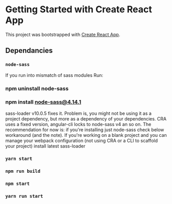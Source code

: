 # Getting Started with Create React App

This project was bootstrapped with [Create React App](https://github.com/facebook/create-react-app).

## Dependancies

### `node-sass`
If you run into mismatch of sass modules 
Run:
### npm uninstall node-sass
### npm install node-sass@4.14.1

sass-loader v10.0.5 fixes it. Problem is, you might not be using it as a project dependency, but more as a dependency of your dependencies. CRA uses a fixed version, angular-cli locks to node-sass v4 an so on.
The recommendation for now is: if you're installing just node-sass check below workaround (and the note). If you're working on a blank project and you can manage your webpack configuration (not using CRA or a CLI to scaffold your project) install latest sass-loader

### `yarn start`
### `npm run build`

### `npm start`
### `yarn run start`


